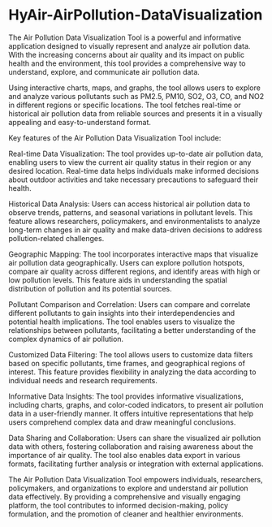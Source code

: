 # HyAir-AirPollution-DataVisualization

The Air Pollution Data Visualization Tool is a powerful and informative application designed to visually represent and analyze air pollution data. With the increasing concerns about air quality and its impact on public health and the environment, this tool provides a comprehensive way to understand, explore, and communicate air pollution data.

Using interactive charts, maps, and graphs, the tool allows users to explore and analyze various pollutants such as PM2.5, PM10, SO2, O3, CO, and NO2 in different regions or specific locations. The tool fetches real-time or historical air pollution data from reliable sources and presents it in a visually appealing and easy-to-understand format.

Key features of the Air Pollution Data Visualization Tool include:

Real-time Data Visualization: The tool provides up-to-date air pollution data, enabling users to view the current air quality status in their region or any desired location. Real-time data helps individuals make informed decisions about outdoor activities and take necessary precautions to safeguard their health.

Historical Data Analysis: Users can access historical air pollution data to observe trends, patterns, and seasonal variations in pollutant levels. This feature allows researchers, policymakers, and environmentalists to analyze long-term changes in air quality and make data-driven decisions to address pollution-related challenges.

Geographic Mapping: The tool incorporates interactive maps that visualize air pollution data geographically. Users can explore pollution hotspots, compare air quality across different regions, and identify areas with high or low pollution levels. This feature aids in understanding the spatial distribution of pollution and its potential sources.

Pollutant Comparison and Correlation: Users can compare and correlate different pollutants to gain insights into their interdependencies and potential health implications. The tool enables users to visualize the relationships between pollutants, facilitating a better understanding of the complex dynamics of air pollution.

Customized Data Filtering: The tool allows users to customize data filters based on specific pollutants, time frames, and geographical regions of interest. This feature provides flexibility in analyzing the data according to individual needs and research requirements.

Informative Data Insights: The tool provides informative visualizations, including charts, graphs, and color-coded indicators, to present air pollution data in a user-friendly manner. It offers intuitive representations that help users comprehend complex data and draw meaningful conclusions.

Data Sharing and Collaboration: Users can share the visualized air pollution data with others, fostering collaboration and raising awareness about the importance of air quality. The tool also enables data export in various formats, facilitating further analysis or integration with external applications.

The Air Pollution Data Visualization Tool empowers individuals, researchers, policymakers, and organizations to explore and understand air pollution data effectively. By providing a comprehensive and visually engaging platform, the tool contributes to informed decision-making, policy formulation, and the promotion of cleaner and healthier environments.
